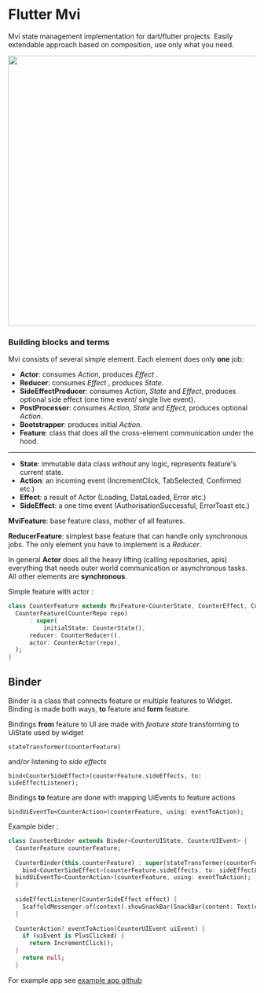 # Flutter Mvi

Mvi state management implementation for dart/flutter projects.
Easily extendable approach based on composition, use only what you need.

<img src="https://user-images.githubusercontent.com/841716/163926194-edc7fb58-0e99-4901-a431-8f6b8cbcb74e.png" width="700" height="550">


### Building blocks and terms

Mvi consists of several simple element. Each element does only **one** job:
* **Actor**: consumes *Action*, produces *Effect* .
* **Reducer**: consumes *Effect* , produces *State*.
* **SideEffectProducer**: consumes *Action*, *State* and *Effect*, produces optional side effect (one time event/ single live event).
* **PostProcessor**: consumes *Action*, *State* and *Effect*, produces optional *Action*.
* **Bootstrapper**: produces initial *Action*.
* **Feature**: class that does all the cross-element communication under the hood.
 ___
* **State**: immutable data class *without* any logic, represents feature's current state.
* **Action**: an incoming event (IncrementClick, TabSelected, Confirmed etc.)
* **Effect**: a result of Actor (Loading, DataLoaded, Error etc.)
* **SideEffect**: a one time event (AuthorisationSuccessful, ErrorToast etc.)
  
**MviFeature**: base feature class, mother of all features. 

**ReducerFeature**: simplest base feature that can handle only synchronous jobs. The only element you have to implement is a *Reducer*.

In general **Actor** does all the heavy lifting (calling repositories, apis) everything that needs outer world communication or asynchronous tasks. All other elements are **synchronous**.

Simple feature with actor : 
```dart
class CounterFeature extends MviFeature<CounterState, CounterEffect, CounterAction, CounterSideEffect> {  
  CounterFeature(CounterRepo repo)  
      : super(  
          initialState: CounterState(),  
	  reducer: CounterReducer(),  
	  actor: CounterActor(repo),  
  );  
}
```

## Binder

Binder is a class that connects feature or multiple features to Widget.
Binding is made both ways, **to** feature and **form** feature.

Bindings **from** feature to UI are made with *feature state* transforming to UiState used by widget 

    stateTransformer(counterFeature)

and/or listening to *side effects* 

    bind<CounterSideEffect>(counterFeature.sideEffects, to: sideEffectListener);

Bindings **to** feature are done with mapping UiEvents to feature actions

    bindUiEventTo<CounterAction>(counterFeature, using: eventToAction);

Example bider : 

```dart
class CounterBinder extends Binder<CounterUIState, CounterUIEvent> {  
  CounterFeature counterFeature;  
  
  CounterBinder(this.counterFeature) : super(stateTransformer(counterFeature)) {  
    bind<CounterSideEffect>(counterFeature.sideEffects, to: sideEffectListener);  
  bindUiEventTo<CounterAction>(counterFeature, using: eventToAction);  
  }  
  
  sideEffectListener(CounterSideEffect effect) {  
    ScaffoldMessenger.of(context).showSnackBar(SnackBar(content: Text(effect.message)));  
  }  
  
  CounterAction? eventToAction(CounterUIEvent uiEvent) {  
    if (uiEvent is PlusClicked) {  
      return IncrementClick();  
  }  
    return null;  
  }
```

For example app see [example app github](https://github.com/ChangeFinance/flutter_mvi/tree/master/example_app)
